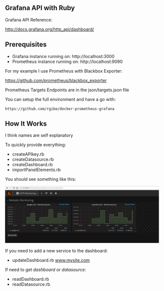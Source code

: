 ## Grafana API with Ruby

Grafana API Reference:

http://docs.grafana.org/http_api/dashboard/

## Prerequisites

- Grafana instance running on: http://localhost:3000
- Prometheus instance running on: http://localhost:9090

For my example I use Prometheus with Blackbox Exporter:

https://github.com/prometheus/blackbox_exporter

Prometheus Targets Endpoints are in the json/targets.json file

You can setup the full environment and have a go with:

	https://github.com/rgibe/docker-prometheus-grafana

## How It Works

I think names are self explanatory

To quickly provide everything:

- createAPIkey.rb
- createDatasource.rb
- createDashboard.rb
- importPanelElements.rb

You should see something like this:

![Alt text](./http-monitor-dash.png?raw=true "Provisioned Dashboard")


If you need to add a new service to the dashboard:

- updateDashboard.rb www.mysite.com

If need to get *dashboard* or *datasource*:

- readDashboard.rb
- readDatasource.rb
